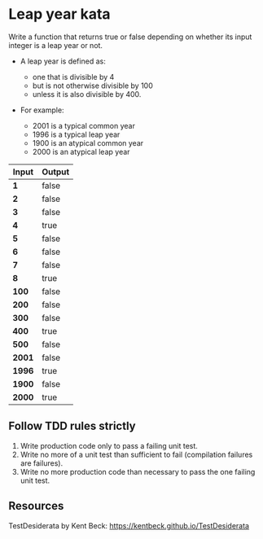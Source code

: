 # Leap year kata

Write a function that returns true or false depending on whether its input integer is a leap year or not.

- A leap year is defined as:

  - one that is divisible by 4
  - but is not otherwise divisible by 100
  - unless it is also divisible by 400.

- For example:
  - 2001 is a typical common year
  - 1996 is a typical leap year
  - 1900 is an atypical common year
  - 2000 is an atypical leap year

| **Input** | **Output** |
| --------- | ---------- |
| **1**     | false      |
| **2**     | false      |
| **3**     | false      |
| **4**     | true       |
| **5**     | false      |
| **6**     | false      |
| **7**     | false      |
| **8**     | true       |
| **100**   | false      |
| **200**   | false      |
| **300**   | false      |
| **400**   | true       |
| **500**   | false      |
| **2001**  | false      |
| **1996**  | true       |
| **1900**  | false      |
| **2000**  | true       |

## Follow TDD rules strictly

1. Write production code only to pass a failing unit test.
2. Write no more of a unit test than sufficient to fail (compilation failures are failures).
3. Write no more production code than necessary to pass the one failing unit test.

## Resources

TestDesiderata by Kent Beck: <https://kentbeck.github.io/TestDesiderata>

